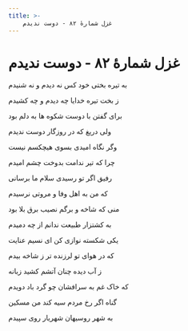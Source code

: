 ```yaml
---
title: >-
    غزل شمارهٔ ۸۲ - دوست ندیدم
---
```

# غزل شمارهٔ ۸۲ - دوست ندیدم

<div class="b" id="bn1"><div class="m1"><p>به تیره بختی خود کس نه دیدم و نه شنیدم</p></div>
<div class="m2"><p>ز بخت تیره خدایا چه دیدم و چه کشیدم</p></div></div>
<div class="b" id="bn2"><div class="m1"><p>برای گفتن با دوست شکوه ها به دلم بود</p></div>
<div class="m2"><p>ولی دریغ که در روزگار دوست ندیدم</p></div></div>
<div class="b" id="bn3"><div class="m1"><p>وگر نگاه امیدی بسوی هیچکسم نیست</p></div>
<div class="m2"><p>چرا که تیر ندامت بدوخت چشم امیدم</p></div></div>
<div class="b" id="bn4"><div class="m1"><p>رفیق اگر تو رسیدی سلام ما برسانی</p></div>
<div class="m2"><p>که من به اهل وفا و مروتی نرسیدم</p></div></div>
<div class="b" id="bn5"><div class="m1"><p>منی که شاخه و برگم نصیب برق بلا بود</p></div>
<div class="m2"><p>به کشتزار طبیعت ندانم از چه دمیدم</p></div></div>
<div class="b" id="bn6"><div class="m1"><p>یکی شکسته نوازی کن ای نسیم عنایت</p></div>
<div class="m2"><p>که در هوای تو لرزنده تر ز شاخه بیدم</p></div></div>
<div class="b" id="bn7"><div class="m1"><p>ز آب دیده چنان آتشم کشید زبانه</p></div>
<div class="m2"><p>که خاک غم به سرافشان چو گرد باد دویدم</p></div></div>
<div class="b" id="bn8"><div class="m1"><p>گناه اگر رخ مردم سیه کند من مسکین</p></div>
<div class="m2"><p>به شهر روسیهان شهریار روی سپیدم</p></div></div>
